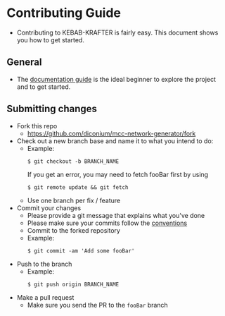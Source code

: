# Contributing Guide

- Contributing to KEBAB-KRAFTER is fairly easy. This document shows you how to get started.

## General
- The [documentation guide](https://docs) is the ideal beginner to explore the project and to get started.

## Submitting changes

- Fork this repo
  - <https://github.com/diconium/mcc-network-generator/fork>
- Check out a new branch base and name it to what you intend to do:
  - Example:
    ````
    $ git checkout -b BRANCH_NAME
    ````
    If you get an error, you may need to fetch fooBar first by using
    ````
    $ git remote update && git fetch
    ````
  - Use one branch per fix / feature
- Commit your changes
  - Please provide a git message that explains what you've done
  - Please make sure your commits follow the [conventions](https://github.com/diconium/mcc-network-generator/CONTRIBUTING.md#commit-messages)
  - Commit to the forked repository
  - Example:
    ````
    $ git commit -am 'Add some fooBar'
    ````
- Push to the branch
  - Example:
    ````
    $ git push origin BRANCH_NAME
    ````
- Make a pull request
  - Make sure you send the PR to the <code>fooBar</code> branch

